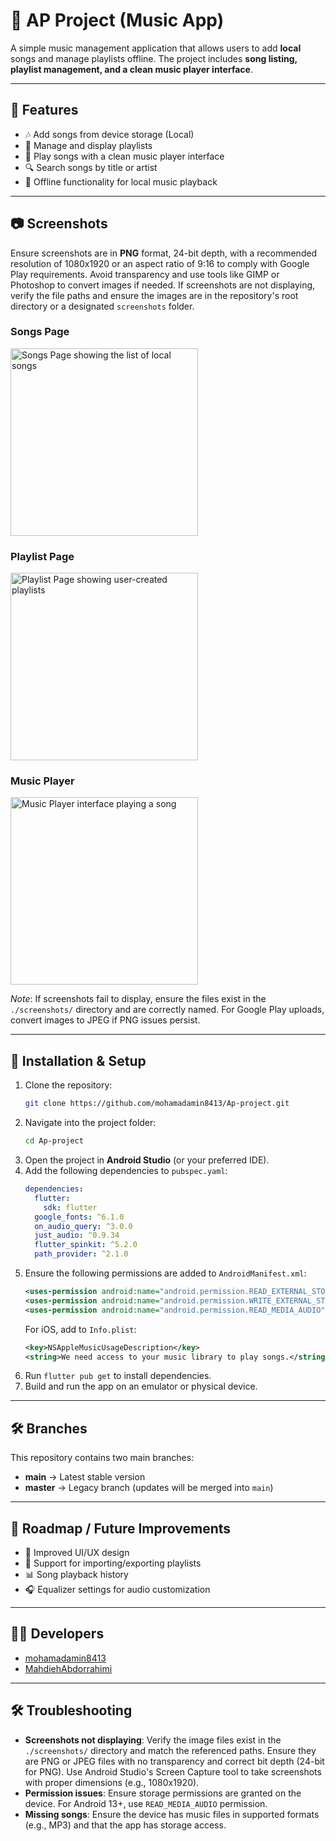 # 🎵 AP Project (Music App)

A simple music management application that allows users to add **local** songs and manage playlists offline. The project includes **song listing, playlist management, and a clean music player interface**.

---

## 📌 Features
- 🎶 Add songs from device storage (Local)
- 📂 Manage and display playlists
- 🎵 Play songs with a clean music player interface
- 🔍 Search songs by title or artist
- 📱 Offline functionality for local music playback

---

## 📷 Screenshots

Ensure screenshots are in **PNG** format, 24-bit depth, with a recommended resolution of 1080x1920 or an aspect ratio of 9:16 to comply with Google Play requirements. Avoid transparency and use tools like GIMP or Photoshop to convert images if needed. If screenshots are not displaying, verify the file paths and ensure the images are in the repository's root directory or a designated `screenshots` folder.

### Songs Page
<img src="./screenshots/Screenshot_SongsPage.png" width="300" alt="Songs Page showing the list of local songs"/>

### Playlist Page
<img src="./screenshots/Screenshot_PlaylistPage.png" width="300" alt="Playlist Page showing user-created playlists"/>

### Music Player
<img src="./screenshots/Screenshot_MusicPlayer.png" width="300" alt="Music Player interface playing a song"/>

*Note*: If screenshots fail to display, ensure the files exist in the `./screenshots/` directory and are correctly named. For Google Play uploads, convert images to JPEG if PNG issues persist.

---

## 🚀 Installation & Setup
1. Clone the repository:
   ```bash
   git clone https://github.com/mohamadamin8413/Ap-project.git
   ```
2. Navigate into the project folder:
   ```bash
   cd Ap-project
   ```
3. Open the project in **Android Studio** (or your preferred IDE).
4. Add the following dependencies to `pubspec.yaml`:
   ```yaml
   dependencies:
     flutter:
       sdk: flutter
     google_fonts: ^6.1.0
     on_audio_query: ^3.0.0
     just_audio: ^0.9.34
     flutter_spinkit: ^5.2.0
     path_provider: ^2.1.0
   ```
5. Ensure the following permissions are added to `AndroidManifest.xml`:
   ```xml
   <uses-permission android:name="android.permission.READ_EXTERNAL_STORAGE"/>
   <uses-permission android:name="android.permission.WRITE_EXTERNAL_STORAGE"/>
   <uses-permission android:name="android.permission.READ_MEDIA_AUDIO"/>
   ```
   For iOS, add to `Info.plist`:
   ```xml
   <key>NSAppleMusicUsageDescription</key>
   <string>We need access to your music library to play songs.</string>
   ```
6. Run `flutter pub get` to install dependencies.
7. Build and run the app on an emulator or physical device.

---

## 🛠 Branches
This repository contains two main branches:
- **main** → Latest stable version
- **master** → Legacy branch (updates will be merged into `main`)

---

## 📖 Roadmap / Future Improvements
- 🎨 Improved UI/UX design
- 🔄 Support for importing/exporting playlists
- 📊 Song playback history
- 🎧 Equalizer settings for audio customization

---

## 👨‍💻 Developers
- [mohamadamin8413](https://github.com/mohamadamin8413)
- [MahdiehAbdorrahimi](https://github.com/MahdiehAbdorrahimi)

---

## 🛠 Troubleshooting
- **Screenshots not displaying**: Verify the image files exist in the `./screenshots/` directory and match the referenced paths. Ensure they are PNG or JPEG files with no transparency and correct bit depth (24-bit for PNG). Use Android Studio's Screen Capture tool to take screenshots with proper dimensions (e.g., 1080x1920).
- **Permission issues**: Ensure storage permissions are granted on the device. For Android 13+, use `READ_MEDIA_AUDIO` permission.
- **Missing songs**: Ensure the device has music files in supported formats (e.g., MP3) and that the app has storage access.